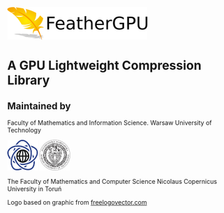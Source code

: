 <img src="doc/img/featherGPU.png" />

# A GPU Lightweight Compression Library

## Maintained by
Faculty of Mathematics and Information Science. Warsaw University of Technology

<img src="doc/img/pw-logo.png" width="70" height="70" /> <img src="doc/img/wut-logo.jpg" width="70" height="70" />

The Faculty of Mathematics and Computer Science Nicolaus Copernicus University in Toruń


Logo based on graphic from [freelogovector.com](http://www.freelogovector.com/detail-f-Feather_vector.php)
